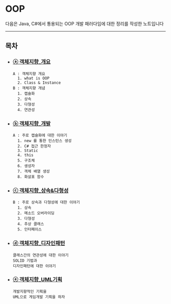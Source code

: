 # OOP
다음은 Java, C#에서 통용되는 OOP 개발 패러다임에 대한 정리를 작성한 노트입니다

---

## 목차

* ### [ⓐ 객체지향_개요](./1_객체지향_개요.md)
    ```text
    A : 객체지향 개요
      1. what is OOP
      2. Class & Instance
    B : 객체지향 개념
      1. 캡슐화
      2. 상속
      3. 다형성
      4. 연관성
    ```

* ### [ⓑ 객체지향_개발](./2_객체지향_개발.md)
    ```text
    A : 주로 캡슐화에 대한 이야기
      1. new 를 통한 인스턴스 생성
      2. C# 접근 한정자
      3. Static
      4. this
      5. 구조체
      6. 생성자
      7. 객체 배열 생성
      8. 화살표 함수
    ```
* ### [ⓒ 객체지향_상속&다형성](./3_객체지향_상속.md)
    ```text
    B : 주로 상속과 다형성에 대한 이야기
      1. 상속
      2. 메소드 오버라이딩
      3. 다형성
      4. 추상 클래스
      5. 인터페이스
    ```

* ### [ⓓ 객체지향_디자인패턴](./4_객체지향_디자인패턴.md)
    ```text
    클래스간의 연관성에 대한 이야기
    SOLID 기법과 
    디자인패턴에 대한 이야기
    ```
* ### [ⓔ 객체지향_UML기획](./5_객체지향_UML기획.md)
    ```text
    개발지향적인 기획을 
    UML으로 게임개발 기획을 하자 
    ```
